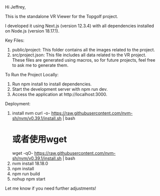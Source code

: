 Hi Jeffrey,

This is the standalone VR Viewer for the Topgolf project.

I developed it using Next.js (version 12.3.4) with all dependencies installed on Node.js (version 18.17.1).

Key Files:

1. public/project: This folder contains all the images related to the project.
2. src/project.json: This file includes all data related to the VR project.
   These files are generated using macros, so for future projects, feel free to ask me to generate them.

To Run the Project Locally:

1. Run npm install to install dependencies.
2. Start the development server with npm run dev.
3. Access the application at http://localhost:3000.

Deployment:

1. install nvm
   curl -o- https://raw.githubusercontent.com/nvm-sh/nvm/v0.39.1/install.sh | bash
    # 或者使用wget
   wget -qO- https://raw.githubusercontent.com/nvm-sh/nvm/v0.39.1/install.sh | bash
3. nvm install 18.18.0
4. npm install
5. npm run build
6. nohup npm start

Let me know if you need further adjustments!
